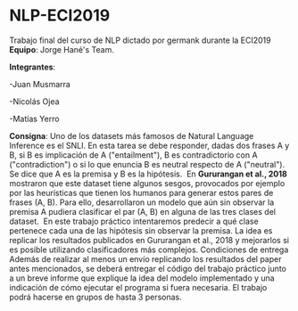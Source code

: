 # NLP-ECI2019
Trabajo final del curso de NLP dictado por germank durante la ECI2019
**Equipo**: Jorge Hané's Team.

**Integrantes**:

-Juan Musmarra

-Nicolás Ojea

-Matías Yerro

**Consigna**:
Uno de los datasets más famosos de Natural Language Inference es el SNLI. En esta tarea se debe responder, dadas dos frases A y B, si B es implicación de A ("entailment"), B es contradictorio con A ("contradiction") o si lo que enuncia B es neutral respecto de A ("neutral"). Se dice que A es la premisa y B es la hipótesis.
​
En **Gururangan et al., 2018** mostraron que este dataset tiene algunos sesgos, provocados por ejemplo por las heurísticas que tienen los humanos para generar estos pares de frases (A, B). Para ello, desarrollaron un modelo que aún sin observar la premisa A pudiera clasificar el par (A, B) en alguna de las tres clases del dataset.
​
En este trabajo práctico intentaremos predecir a qué clase pertenece cada una de las hipótesis sin observar la premisa. La idea es replicar los resultados publicados en Gururangan et al., 2018 y mejorarlos si es posible utilizando clasificadores más complejos.
​
Condiciones de entrega
Además de realizar al menos un envío replicando los resultados del paper antes mencionados, se deberá entregar el código del trabajo práctico junto a un breve informe que explique la idea del modelo implementado y una indicación de cómo ejecutar el programa si fuera necesaria. El trabajo podrá hacerse en grupos de hasta 3 personas.
